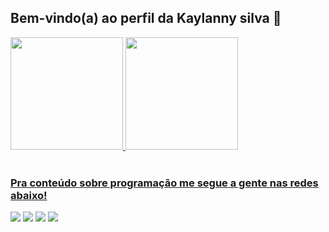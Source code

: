 ## Bem-vindo(a) ao perfil da Kaylanny silva 💖

 <div>
   <a href="https://github.com/kaylanny-silva">
   <img height="180em" src="https://github-readme-stats.vercel.app/api?username=kaylanny-silva&show_icons=true&theme=tokyonight&include_all_commits=true&count_private=true"/>
   <img height="180em" src="https://github-readme-stats.vercel.app/api/top-langs/?username=kaylanny-silva&layout=compact&langs_count=6&theme=tokyonight"/>
</div>
    

 
<br>
 
### Pra conteúdo sobre programação me segue a gente nas redes abaixo!
 
<div> 
  <a  target="_blank"><img src="https://img.shields.io/badge/YouTube-FF0000?style=for-the-badge&logo=youtube&logoColor=white" target="_blank"></a>
  <a   href="https://www.instagram.com/kaylanny_sii/" target="_blank"><img src="https://img.shields.io/badge/-Instagram-%23E4405F?style=for-the-badge&logo=instagram&logoColor=white"  target="_blank"></a>
 <a  target="_blank"><img src="https://img.shields.io/badge/Discord-7289DA?style=for-the-badge&logo=discord&logoColor=white" target="_blank"></a> 
  <a ><img src="https://img.shields.io/badge/-Gmail-%23333?style=for-the-badge&logo=gmail&logoColor=white" target="_blank"></a>
  <a  target="_blank"><img  target="_blank"></a>
</div>
